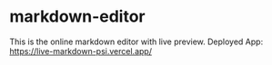 # markdown-editor
This is the online markdown editor with live preview.
Deployed App: https://live-markdown-psi.vercel.app/
